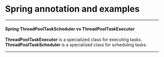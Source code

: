 # Spring annotation and examples

*********************************************************************************************

#### Spring ThreadPoolTaskScheduler vs ThreadPoolTaskExecutor

**ThreadPoolTaskExecutor** is a specialized class for executing tasks.
**ThreadPoolTaskScheduler** is a specialized class for scheduling tasks.


*********************************************************************************************

